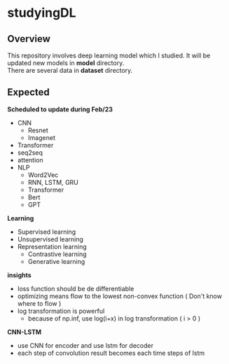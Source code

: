 # studyingDL

## Overview
  This repository involves deep learning model which I studied. It will be updated new models in **model** directory.   
  There are several data in **dataset** directory.
  
  
## Expected  
  **Scheduled to update during Feb/23**
  * CNN
    * Resnet
    * Imagenet
  * Transformer
  * seq2seq
  * attention 
  * NLP
    * Word2Vec
    * RNN, LSTM, GRU
    * Transformer
    * Bert
    * GPT

**Learning**
  * Supervised learning
  * Unsupervised learning  
  * Representation learning
    * Contrastive learning
    * Generative learning

**insights**
  * loss function should be de differentiable
  * optimizing means flow to the lowest non-convex function ( Don't know where to flow )
  * log transformation is powerful
    * because of np.inf, use log(i+x) in log transformation ( i > 0 )
    
**CNN-LSTM**
  * use CNN for encoder and use lstm for decoder
  * each step of convolution result becomes each time steps of lstm
